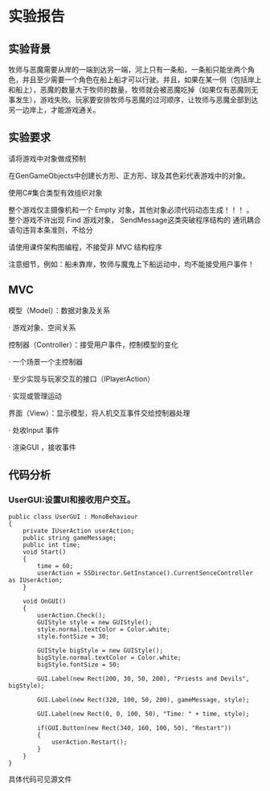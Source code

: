 # 实验报告 

## 实验背景

牧师与恶魔需要从岸的一端到达另一端，河上只有一条船，一条船只能坐两个角色，并且至少需要一个角色在船上船才可以行驶。并且，如果在某一侧（包括岸上和船上），恶魔的数量大于牧师的数量，牧师就会被恶魔吃掉（如果仅有恶魔则无事发生），游戏失败。玩家要安排牧师与恶魔的过河顺序，让牧师与恶魔全部到达另一边岸上，才能游戏通关。
## 实验要求

请将游戏中对象做成预制 

在GenGameObjects中创建长方形、正方形、球及其色彩代表游戏中的对象。

使用C#集合类型有效组织对象

整个游戏仅主摄像机和一个 Empty 对象，其他对象必须代码动态生成！！！ 。 整个游戏不许出现 Find 游戏对象， SendMessage这类突破程序结构的 通讯耦合 语句违背本条准则，不给分

请使用课件架构图编程，不接受非 MVC 结构程序

注意细节，例如：船未靠岸，牧师与魔鬼上下船运动中，均不能接受用户事件！

## MVC
模型（Model）：数据对象及关系  

· 游戏对象、空间关系

控制器（Controller）：接受用户事件，控制模型的变化

· 一个场景一个主控制器

· 至少实现与玩家交互的接口（IPlayerAction）

· 实现或管理运动

界面（View）：显示模型，将人机交互事件交给控制器处理

· 处收Input 事件

· 渲染GUI ，接收事件

## 代码分析

###

### UserGUI:设置UI和接收用户交互。

```
public class UserGUI : MonoBehaviour
{
    private IUserAction userAction;
    public string gameMessage;
    public int time;
    void Start()
    {
        time = 60;
        userAction = SSDirector.GetInstance().CurrentSenceController as IUserAction;
    }

    void OnGUI()
    {
        userAction.Check();
        GUIStyle style = new GUIStyle();
        style.normal.textColor = Color.white;
        style.fontSize = 30;

        GUIStyle bigStyle = new GUIStyle();
        bigStyle.normal.textColor = Color.white;
        bigStyle.fontSize = 50;

        GUI.Label(new Rect(200, 30, 50, 200), "Priests and Devils", bigStyle);

        GUI.Label(new Rect(320, 100, 50, 200), gameMessage, style);

        GUI.Label(new Rect(0, 0, 100, 50), "Time: " + time, style);

        if(GUI.Button(new Rect(340, 160, 100, 50), "Restart"))
        {
            userAction.Restart();
        }
    }
}

```


具体代码可见源文件


